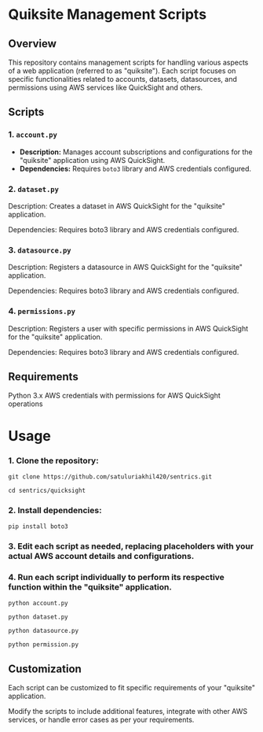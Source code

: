 # Quiksite Management Scripts

## Overview

This repository contains management scripts for handling various aspects of a web application (referred to as "quiksite"). Each script focuses on specific functionalities related to accounts, datasets, datasources, and permissions using AWS services like QuickSight and others.

## Scripts

### 1. `account.py`

- **Description:** Manages account subscriptions and configurations for the "quiksite" application using AWS QuickSight.
- **Dependencies:** Requires `boto3` library and AWS credentials configured.

### 2. `dataset.py`
   Description: Creates a dataset in AWS QuickSight for the "quiksite" application.

   Dependencies: Requires boto3 library and AWS credentials configured.

### 3. `datasource.py`
   Description: Registers a datasource in AWS QuickSight for the "quiksite" application.

   Dependencies: Requires boto3 library and AWS credentials configured.

### 4. `permissions.py`
   Description: Registers a user with specific permissions in AWS QuickSight for the "quiksite" application.

   Dependencies: Requires boto3 library and AWS credentials configured.

## Requirements
   Python 3.x
   AWS credentials with permissions for AWS QuickSight operations
# Usage
### 1. Clone the repository:

    git clone https://github.com/satuluriakhil420/sentrics.git

    cd sentrics/quicksight
   
### 2. Install dependencies:

    pip install boto3
   
### 3. Edit each script as needed, replacing placeholders with your actual AWS account details and configurations.


### 4. Run each script individually to perform its respective function within the "quiksite" application.
    python account.py
    
    python dataset.py
    
    python datasource.py
    
    python permission.py
    
## Customization

   Each script can be customized to fit specific requirements of your "quiksite" application.
   
   Modify the scripts to include additional features, integrate with other AWS services, or handle error cases as per your requirements.
